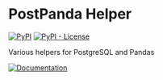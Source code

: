 # PostPanda Helper
[![PyPI](https://img.shields.io/pypi/v/postpanda-helper?style=flat)](https://pypi.org/project/postpanda-helper/)
[![PyPI - License](https://img.shields.io/pypi/l/postpanda-helper?style=flat)](https://pypi.org/project/postpanda-helper/)

Various helpers for PostgreSQL and Pandas 

[![Documentation](https://img.shields.io/static/v1?label=&message=Documentation&color=blue&style=for-the-badge&logo=Read+the+Docs&logoColor=white)](https://ds-mpca.github.io/postpanda_helper/)